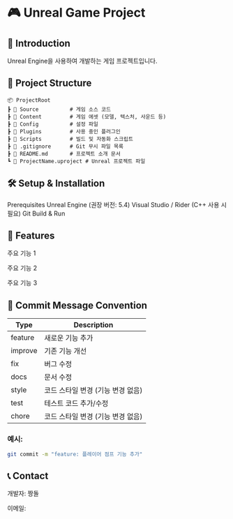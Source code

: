 # 🎮 Unreal Game Project

## 📌 Introduction
Unreal Engine을 사용하여 개발하는 게임 프로젝트입니다.

## 📂 Project Structure
```text
📦 ProjectRoot
┣ 📂 Source          # 게임 소스 코드
┣ 📂 Content         # 게임 에셋 (모델, 텍스처, 사운드 등)
┣ 📂 Config          # 설정 파일
┣ 📂 Plugins         # 사용 중인 플러그인
┣ 📂 Scripts         # 빌드 및 자동화 스크립트
┣ 📜 .gitignore      # Git 무시 파일 목록
┣ 📜 README.md       # 프로젝트 소개 문서
┗ 📜 ProjectName.uproject # Unreal 프로젝트 파일
```

## 🛠️ Setup & Installation
Prerequisites
Unreal Engine (권장 버전: 5.4)
Visual Studio / Rider (C++ 사용 시 필요)
Git
Build & Run

## 🎯 Features
주요 기능 1

주요 기능 2

주요 기능 3


## 📌 Commit Message Convention
|Type|Description|
|------|------|
|feature|새로운 기능 추가|
|improve|기존 기능 개선|
|fix|버그 수정|
|docs|문서 수정|
|style|코드 스타일 변경 (기능 변경 없음)|
|test|테스트 코드 추가/수정|
|chore|코드 스타일 변경 (기능 변경 없음)|
### 예시:
```bash
git commit -m "feature: 플레이어 점프 기능 추가"
```

## 📞 Contact
개발자: 짱돌

이메일: 

